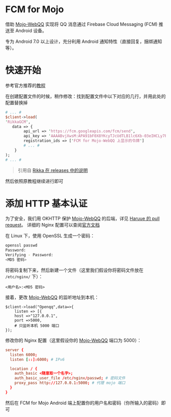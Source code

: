 # FCM for Mojo
借助 [Mojo-WebQQ](https://github.com/sjdy521/Mojo-Webqq) 实现将 QQ 消息通过 Firebase Cloud Messaging (FCM) 推送至 Android 设备。

专为 Android 7.0 以上设计，充分利用 Android 通知特性（直接回复，捆绑通知等）。

# 快速开始

参考官方推荐的[教程](http://www.coolapk.com/apk/com.swjtu.gcmformojo)

在创建配置文件的时候，稍作修改：找到配置文件中以下对应的几行，并用此处的配置替换掉

```perl
# ... #
$client->load(
'RikkaGCM',
   data => {
        api_url => 'https://fcm.googleapis.com/fcm/send',
        api_key => 'AAAABvjXwsM:APA91bF0X8YKcyTJcUdTLB1lc6Xb-03eIHCLy7PKHCwVYCL6XqEB7eS8o3i0amPOPi-R4i_ldlVtnPcYLtf4DwS4qgTi5Ra8Uyl9pGT02iJDE9Ovc-5dUoNSpgWUUZPn0KN2gJjeYLhO',
        registration_ids => ['FCM for Mojo-WebQQ 上显示的令牌']
        # ... #
    }
);
# ... #
```
> 引用自 [Rikka 在 releases 中的说明](https://github.com/RikkaW/FCM-for-Mojo/releases/v0.1.0)

然后依照原教程继续进行即可


# 添加 HTTP 基本认证

为了安全，我们用 OKHTTP 保护 [Mojo-WebQQ](https://github.com/sjdy521/Mojo-Webqq) 的后端，详见 [Haruue 的 pull request](https://github.com/RikkaW/FCM-for-Mojo/pull/4)。
详细的 Nginx 配置可以查阅[官方文档](https://nginx.org/en/docs/http/ngx_http_auth_basic_module.html)

在 Linux 下，使用 OpenSSL 生成一个密码：

```bash
openssl passwd
Password:
Verifying - Password:
<MD5 密码>
```

将密码复制下来，然后新建一个文件（这里我们假设你将密码文件放在 ```/etc/nginx/``` 下）：

```
<用户名>:<MD5 密码>
```

接着，更改 [Mojo-WebQQ](https://github.com/sjdy521/Mojo-Webqq) 的监听地址到本机：

```
$client->load("Openqq",data=>{
    listen => [{
    host =>"127.0.0.1",
    port =>5000,
    # 只监听本机 5000 端口
});
```

修改你的 Nginx 配置（这里假设你的 [Mojo-WebQQ](https://github.com/sjdy521/Mojo-Webqq) 端口为 5000）：

```conf
server {
  listen 6000;
  listen [::]:6000; # IPv6

  location / {
    auth_basic <随意取一个名字>;
    auth_basic_user_file /etc/nginx/passwd; # 密码文件
    proxy_pass http://127.0.0.1:5000; # 代理 mojo 端口
  }
}
```

然后在 FCM for Mojo Android 端上配置你的用户名和密码（你所输入的密码）即可
